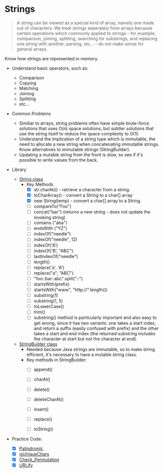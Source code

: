 # Strings #

> A string can be viewed as a special kind of array, namely one made out of characters. 
  We treat strings seperately from arrays because certain operations which commonly applied to
  strings - for example, comparison, joining, splitting, searching for substrings, and replacing
  one string with another, parsing, etc... - do not make sense for general arrays.

Know how strings are represented in memory. 

- Understand basic operators, such as:
    - Comparison
    - Copying
    - Matching
    - Joining
    - Splitting
    - etc...

- Common Problems
    - Similiar to arrays, string problems often have simple brute-force solutions that uses O(n) space solutions,
      but subtler solutions that use the string itself to reduce the space complexity to O(1).
    - Understand the implication of a string type which is immutable, the need to allocate a new string when
      concatenating immutable strings. Know alternatives to immutable strings (StringBuilder).
    - Updating a mutable string from the front is slow, so see if it's possible to write values from the back.

     
- Library
    - [String class](https://docs.oracle.com/javase/9/docs/api/java/lang/String.html)
       - Key Methods
          - [x] str.charAt(i) - retrieve a character from a string. 
          - [x] toCharArray() - convert a String to a char[] array
          - [x] new String(temp) - convert a char[] array to a String.
          - [ ] compareTo("Foo")
          - [ ] concat("bar") (returns a new string - does not update the invoking string)
          - [ ] contains ("aba")
          - [ ] endsWith ("YZ")
          - [ ] indexOf("needle")
          - [ ] indexOf("needle", 12)
          - [ ] indexOf('A')
          - [ ] indexOf('B', "ABC")
          - [ ] lastIndexOf("needle")
          - [ ] length()
          - [ ] replace('a', 'A')
          - [ ] replace("a", "ABC")
          - [ ] "foo::bar::abc".split("::")
          - [ ] startsWith(prefix)
          - [ ] startsWith("www", "http://".length())
          - [ ] substring(1)
          - [ ] substring(1, 5)
          - [ ] toLowerCase()
          - [ ] trim()
          - [ ] substring() method is particularly important and also easy to get wrong, since it has two variants:
            one takes a start index, and return a suffix (easily confused with prefix) and the other takes a start and end index 
            (the returned substring includes the character at start but not the character at end).

    - [StringBuilder class](https://docs.oracle.com/javase/7/docs/api/java/lang/StringBuilder.html)
         - Needed because Java strings are immutable, so to make string efficient, it's necessary to have a mutable string class.
         - Key methods in StringBuilder:
            - [ ] append()
            - [ ] charAt()
            - [ ] delete()
            - [ ] deleteCharAt()
            - [ ] insert()
            - [ ] replace()
            - [ ] toString() 


- Practice Code:
    - [X] [Palindromic](Code/EPI/Palindromic.java)   
    - [X] [isUniqueChars](Code/Leetcode/isUniqueChars.java)   
    - [X] [Check_Permutation](Code/Leetcode/Check_Permutation.java)   
    - [X] [URLify](Code/Leetcode/URLify.java)   
